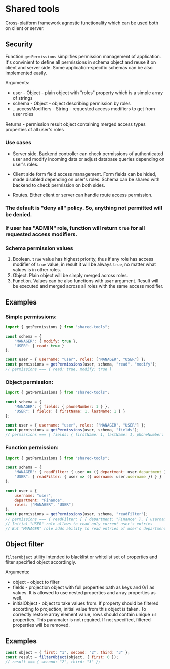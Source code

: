 # Shared tools
Cross-platform framework agnostic functionality which can be used both on client or server.

## Security

Function `getPermissions` simplifies permission management of application.
It's convinient to define all permissions in schema object and reuse it on client and server side. Some application-specific schemas can be also implemented easily.

Arguments:
- user - Object - plain object with "roles" property which is a simple array of strings
- schema - Object - object describing permission by roles
- ...accessModifiers - String - requested access modifiers to get from user roles

Returns - permission result object containing merged access types properties of all user's roles

### Use cases
- Server side. Backend controller can check permissions of authenticated user and modify incoming data or adjust database queries depending on user's roles.

- Client side form field access management. Form fields can be hided, made disabled depending on user's roles.
Schema can be shared with backend to check permission on both sides.

- Routes. Either client or server can handle route access permission.

### The default is "deny all" policy. So, anything not permitted will be denied.

### If user has "ADMIN" role, function will return `true` for all requested access modifiers.

### Schema permission values

1. Boolean. `true` value has highest priority, thus if any role has access modifier of `true` value, in result it will be always `true`, no matter what values is in other roles.
2. Object. Plain object will be simply merged across roles.
3. Function. Values can be also functions with `user` argument. Result will be executed and merged across all roles with the same access modifier.

## Examples

### Simple permissions:

```javascript
import { getPermissions } from "shared-tools";

const schema = {
    "MANAGER": { modify: true },
    "USER": { read: true }
};

const user = { username: "user", roles: ["MANAGER", "USER"] };
const permissions = getPermissions(user, schema, "read", "modify");
// permissions === { read: true, modify: true }
```

### Object permission:

```javascript
import { getPermissions } from "shared-tools";

const schema = {
    "MANAGER": { fields: { phoneNumber: 1 } },
    "USER": { fields: { firstName: 1, lastName: 1 } }
};

const user = { username: "user", roles: ["MANAGER", "USER"] };
const permissions = getPermissions(user, schema, "fields");
// permissions === { fields: { firstName: 1, lastName: 1, phoneNumber: 1 } }
```

### Function permission:

```javascript
import { getPermissions } from "shared-tools";

const schema = {
    "MANAGER": { readFilter: { user => ({ department: user.department }) } },
    "USER": { readFilter: { user => ({ username: user.username }) } }
};

const user = {
    username: "user",
    department: "Finance",
    roles: ["MANAGER", "USER"]
};
const permissions = getPermissions(user, schema, "readFilter");
// permissions === { readFilter: [ { department: "Finance" }, { username: "user" } ] }
// Initial "USER" role allows to read only current user's entries
// But "MANAGER" role adds ability to read entries of user's department
```

## Object filter
`filterObject` utility intended to blacklist or whitelist set of properties and filter specified object accordingly.

Arguments:
- object - object to filter
- fields - projection object with full properties path as keys and 0/1 as values. It is allowed to use nested properties and array properties as well.
- initialObject - object to take values from. If property should be filtered according to projection, initial value from this object is taken. To correctly restore array element value, rows should contain unique `id` properties. This paramater is not required. If not specified, filtered properties will be removed.



## Examples

```javascript
const object = { first: "1", second: "2", third: "3" };
const result = filterObject(object, { first: 0 });
// result === { second: "2", third: "3" };
```

